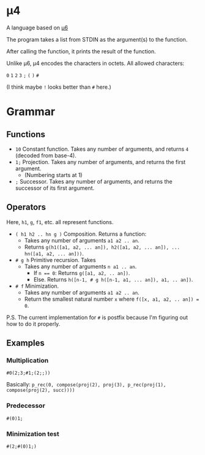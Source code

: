 # μ4
A language based on [μ6](https://github.com/bforte/mu6/)

The program takes a list from STDIN as the argument(s) to the function.

After calling the function, it prints the result of the function.

Unlike μ6, μ4 encodes the characters in octets. All allowed characters:

`0` `1` `2` `3` `;` `(` `)` `#`

(I think maybe `!` looks better than `#` here.)

# Grammar
## Functions
* `10` Constant function. Takes any number of arguments, and returns `4` (decoded from base-4).
* `1;` Projection. Takes any number of arguments, and returns the first argument.
  * (Numbering starts at 1)
* `;` Successor. Takes any number of arguments, and returns the successor of its first argument.
## Operators
Here, `h1`, `g`, `f1`, etc. all represent functions.
* `( h1 h2 .. hn g )` Composition. Returns a function:
  * Takes any number of arguments `a1 a2 .. an`.
  * Returns `g(h1([a1, a2, ... an]), h2([a1, a2, ... an]), ... hn([a1, a2, ... an]))`. 
* `# g h` Primitive recursion. Takes
  * Takes any number of arguments `n a1 .. an`.
    * If `n == 0`: Returns `g([a1, a2, .. an])`.
    * Else. Returns `h([n-1, # g h([n-1, a1, ... an]), a1, .. an])`.
* `# f` Minimization.
  * Takes any number of arguments `a1 a2 .. an`.
  * Return the smallest natural number `x` where `f([x, a1, a2, .. an]) = 0`.

P.S. The current implementation for `#` is postfix because I'm figuring out how to do it properly.

## Examples
### Multiplication
```
#0(2;3;#1;(2;;))
```

Basically:
`p_rec(0, compose(proj(2), proj(3), p_rec(proj(1), compose(proj(2), succ))))`

### Predecessor
```
#(0)1;
```

### Minimization test
```
#(2;#(0)1;)
```
